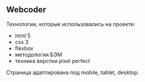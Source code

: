 ## Webcoder

Технологии, которые использовались на проекте:

- html 5
- css 3
- flexbox
- методология БЭМ
- техника верстки pixel perfect

Страница адаптирована под mobile, tablet, desktop.
